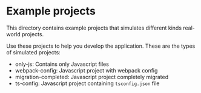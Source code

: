 # Example projects

This directory contains example projects that simulates different kinds real-world projects.

Use these projects to help you develop the application. These are the types of
simulated projects:

* only-js: Contains only Javascript files
* webpack-config: Javascript project with webpack config
* migration-completed: Javascript project completely migrated
* ts-config: Javascript project containing `tsconfig.json` file

